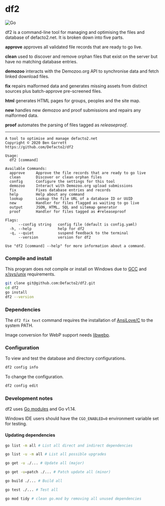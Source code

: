 # df2

![Go](https://github.com/Defacto2/df2/workflows/Go/badge.svg)

df2 is a command-line tool for managing and optimising the files and database of defacto2.net. It is broken down into five parts.

**approve** approves all validated file records that are ready to go live.

**clean** used to discover and remove orphan files that exist on the server but have no matching database entries.

**demozoo** interacts with the Demozoo.org API to synchronise data and fetch linked download files.

**fix** repairs malformed data and generates missing assets from distinct sources plus batch-approve pre-screened files.

**html** generates HTML pages for groups, peoples and the site map.

**new** handles new demozoo and proof submissions and repairs any malformed data.

**proof** automates the parsing of files tagged as _releaseproof_.

---

```
A tool to optimise and manage defacto2.net
Copyright © 2020 Ben Garrett
https://github.com/Defacto2/df2

Usage:
  df2 [command]

Available Commands:
  approve     Approve the file records that are ready to go live
  clean       Discover or clean orphan files
  config      Configure the settings for this tool
  demozoo     Interact with Demozoo.org upload submissions
  fix         Fixes database entries and records
  help        Help about any command
  lookup      Lookup the file URL of a database ID or UUID
  new         Handler for files flagged as waiting to go live
  output      JSON, HTML, SQL and sitemap generator
  proof       Handler for files tagged as #releaseproof

Flags:
      --config string   config file (default is config.yaml)
  -h, --help            help for df2
  -q, --quiet           suspend feedback to the terminal
      --version         version for df2

Use "df2 [command] --help" for more information about a command.
```

### Compile and install

This program does not compile or install on Windows due to [GCC](https://gcc.gnu.org/) and [x/sys/unix](https://pkg.go.dev/golang.org/x/sys/unix?tab=doc) requirements.

```bash
git clone git@github.com:Defacto2/df2.git
cd df2
go install
df2 --version
```

### Dependencies

The `df2 fix text` command requires the installation of [AnsiLove/C](https://github.com/ansilove/ansilove) to the system PATH.

Image conversion for WebP support needs [libwebp](https://storage.googleapis.com/downloads.webmproject.org/releases/webp/index.html).

### Configuration

To view and test the database and directory configurations.

```bash
df2 config info
```

To change the configuration.

```bash
df2 config edit
```

### Development notes

df2 uses [Go modules](https://github.com/golang/go/wiki/Modules) and Go v1.14.

Windows IDE users should have the `CGO_ENABLED=0` environment variable set for testing.

#### Updating dependencies

```bash
go list -m all # List all direct and indirect dependencies

go list -u -m all # List all possible upgrades

go get -u ./... # Update all (major)

go get -u=patch ./... # Patch update all (minor)

go build ./... # Build all

go test ./... # Test all

go mod tidy # clean go.mod by removing all unused dependencies
```
